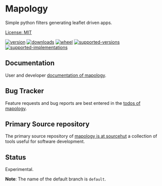 # Mapology

Simple python filters generating leaflet driven apps.

[License: MIT](https://git.sr.ht/~sthagen/mapology/tree/default/item/LICENSE)

[![version](https://img.shields.io/pypi/v/mapology.svg?style=flat)](https://pypi.python.org/pypi/mapology/)
[![downloads](https://pepy.tech/badge/mapology/month)](https://pepy.tech/project/mapology)
[![wheel](https://img.shields.io/pypi/wheel/mapology.svg?style=flat)](https://pypi.python.org/pypi/mapology/)
[![supported-versions](https://img.shields.io/pypi/pyversions/mapology.svg?style=flat)](https://pypi.python.org/pypi/mapology/)
[![supported-implementations](https://img.shields.io/pypi/implementation/mapology.svg?style=flat)](https://pypi.python.org/pypi/mapology/)

## Documentation

User and developer [documentation of mapology](https://codes.dilettant.life/docs/mapology).

## Bug Tracker

Feature requests and bug reports are best entered in the [todos of mapology](https://todo.sr.ht/~sthagen/mapology).

## Primary Source repository

The primary source repository of [mapology is at sourcehut](https://git.sr.ht/~sthagen/mapology)
a collection of tools useful for software development.

## Status

Experimental.

**Note**: The name of the default branch is `default`.
